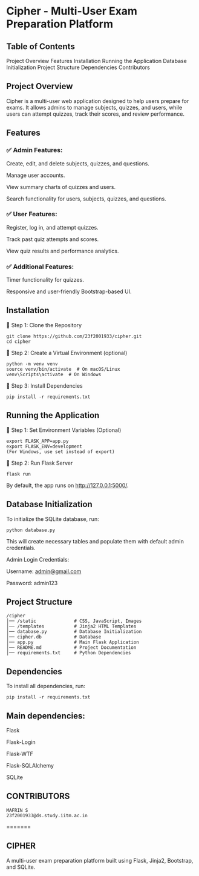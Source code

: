 # Cipher - Multi-User Exam Preparation Platform

## Table of Contents

Project Overview
Features
Installation
Running the Application
Database Initialization
Project Structure
Dependencies
Contributors

## Project Overview
Cipher is a multi-user web application designed to help users prepare for exams. It allows admins to manage subjects, quizzes, and users, while users can attempt quizzes, track their scores, and review performance.

## Features
### ✅ Admin Features:
Create, edit, and delete subjects, quizzes, and questions.

Manage user accounts.

View summary charts of quizzes and users.

Search functionality for users, subjects, quizzes, and questions.

### ✅ User Features:
Register, log in, and attempt quizzes.

Track past quiz attempts and scores.

View quiz results and performance analytics.

### ✅ Additional Features:
Timer functionality for quizzes.

Responsive and user-friendly Bootstrap-based UI.

## Installation
🔹 Step 1: Clone the Repository
```
git clone https://github.com/23f2001933/cipher.git
cd cipher
```
🔹 Step 2: Create a Virtual Environment (optional)
```
python -m venv venv
source venv/bin/activate  # On macOS/Linux
venv\Scripts\activate  # On Windows
```
🔹 Step 3: Install Dependencies
```
pip install -r requirements.txt
```
## Running the Application
🔹 Step 1: Set Environment Variables (Optional)
```
export FLASK_APP=app.py
export FLASK_ENV=development
(For Windows, use set instead of export)
```
🔹 Step 2: Run Flask Server
```
flask run
```
By default, the app runs on http://127.0.0.1:5000/.

## Database Initialization
To initialize the SQLite database, run:

```python database.py```

This will create necessary tables and populate them with default admin credentials.

Admin Login Credentials:

Username: admin@gmail.com

Password: admin123

## Project Structure
```
/cipher
│── /static              # CSS, JavaScript, Images
│── /templates           # Jinja2 HTML Templates
│── database.py          # Database Initialization
│── cipher.db            # Database 
│── app.py               # Main Flask Application
│── README.md            # Project Documentation
│── requirements.txt     # Python Dependencies
```
## Dependencies
To install all dependencies, run:
```
pip install -r requirements.txt
```

## Main dependencies:

Flask

Flask-Login

Flask-WTF

Flask-SQLAlchemy

SQLite


## CONTRIBUTORS
```
MAFRIN S
23f2001933@ds.study.iitm.ac.in
```
=======
## CIPHER
A multi-user exam preparation platform built using Flask, Jinja2, Bootstrap, and SQLite.
